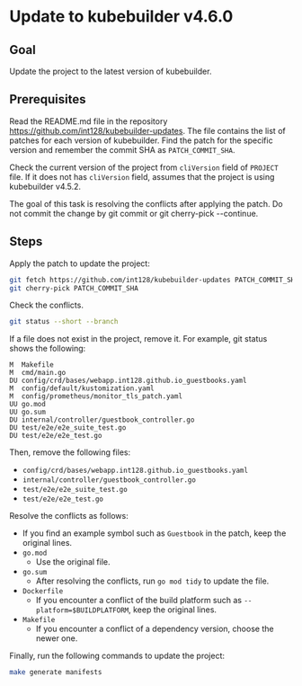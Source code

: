 # Update to kubebuilder v4.6.0

## Goal

Update the project to the latest version of kubebuilder.

## Prerequisites

Read the README.md file in the repository https://github.com/int128/kubebuilder-updates.
The file contains the list of patches for each version of kubebuilder.
Find the patch for the specific version and remember the commit SHA as `PATCH_COMMIT_SHA`.

Check the current version of the project from `cliVersion` field of `PROJECT` file.
If it does not has `cliVersion` field, assumes that the project is using kubebuilder v4.5.2.

The goal of this task is resolving the conflicts after applying the patch.
Do not commit the change by git commit or git cherry-pick --continue.

## Steps

Apply the patch to update the project:

```bash
git fetch https://github.com/int128/kubebuilder-updates PATCH_COMMIT_SHA
git cherry-pick PATCH_COMMIT_SHA
```

Check the conflicts.

```bash
git status --short --branch
```

If a file does not exist in the project, remove it.
For example, git status shows the following:

```
M  Makefile
M  cmd/main.go
DU config/crd/bases/webapp.int128.github.io_guestbooks.yaml
M  config/default/kustomization.yaml
M  config/prometheus/monitor_tls_patch.yaml
UU go.mod
UU go.sum
DU internal/controller/guestbook_controller.go
DU test/e2e/e2e_suite_test.go
DU test/e2e/e2e_test.go
```

Then, remove the following files:

- `config/crd/bases/webapp.int128.github.io_guestbooks.yaml`
- `internal/controller/guestbook_controller.go`
- `test/e2e/e2e_suite_test.go`
- `test/e2e/e2e_test.go`

Resolve the conflicts as follows:

- If you find an example symbol such as `Guestbook` in the patch, keep the original lines.
- `go.mod`
  - Use the original file.
- `go.sum`
  - After resolving the conflicts, run `go mod tidy` to update the file.
- `Dockerfile`
  - If you encounter a conflict of the build platform such as `--platform=$BUILDPLATFORM`, keep the original lines.
- `Makefile`
  - If you encounter a conflict of a dependency version, choose the newer one.

Finally, run the following commands to update the project:

```bash
make generate manifests
```
